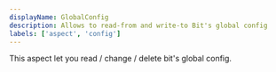 ```yaml
---
displayName: GlobalConfig
description: Allows to read-from and write-to Bit's global config
labels: ['aspect', 'config']
---
```


This aspect let you read / change / delete bit's global config.
